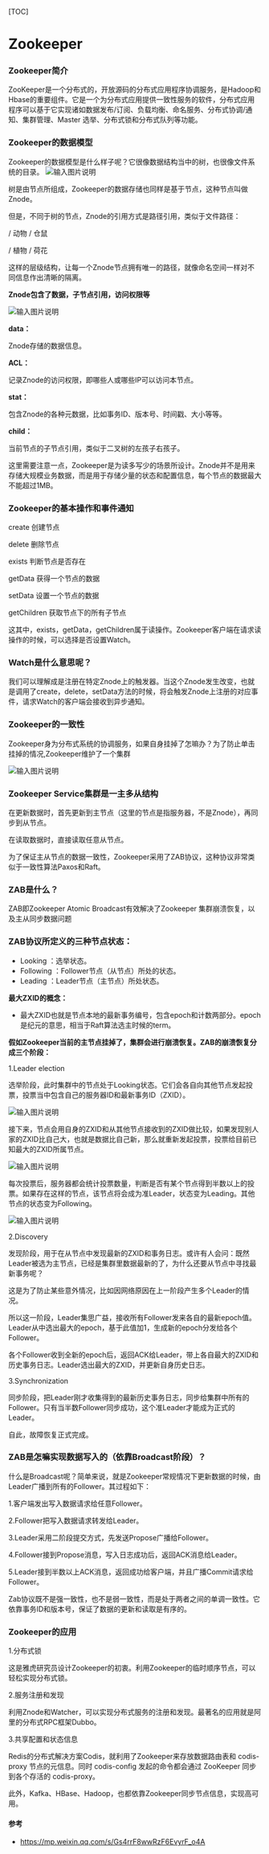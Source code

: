 [TOC]

# Zookeeper

### Zookeeper简介

ZooKeeper是一个分布式的，开放源码的分布式应用程序协调服务，是Hadoop和Hbase的重要组件。它是一个为分布式应用提供一致性服务的软件，分布式应用程序可以基于它实现诸如数据发布/订阅、负载均衡、命名服务、分布式协调/通知、集群管理、Master 选举、分布式锁和分布式队列等功能。

### Zookeeper的数据模型

Zookeeper的数据模型是什么样子呢？它很像数据结构当中的树，也很像文件系统的目录。
![输入图片说明](https://images.gitee.com/uploads/images/2018/1024/114319_5f71278e_1478371.png "屏幕截图.png")

树是由节点所组成，Zookeeper的数据存储也同样是基于节点，这种节点叫做Znode。

但是，不同于树的节点，Znode的引用方式是路径引用，类似于文件路径：

 / 动物 / 仓鼠

 / 植物 / 荷花

这样的层级结构，让每一个Znode节点拥有唯一的路径，就像命名空间一样对不同信息作出清晰的隔离。

 **Znode包含了数据，子节点引用，访问权限等** 

![输入图片说明](https://images.gitee.com/uploads/images/2018/1024/114453_e3e16dc6_1478371.png "屏幕截图.png")

 **data：** 

 Znode存储的数据信息。 

 **ACL：** 

记录Znode的访问权限，即哪些人或哪些IP可以访问本节点。

 **stat：** 

包含Znode的各种元数据，比如事务ID、版本号、时间戳、大小等等。

 **child：** 

当前节点的子节点引用，类似于二叉树的左孩子右孩子。

这里需要注意一点，Zookeeper是为读多写少的场景所设计。Znode并不是用来存储大规模业务数据，而是用于存储少量的状态和配置信息，每个节点的数据最大不能超过1MB。

### Zookeeper的基本操作和事件通知
create
创建节点

delete
删除节点

exists
判断节点是否存在

getData
获得一个节点的数据

setData
设置一个节点的数据

getChildren
获取节点下的所有子节点

这其中，exists，getData，getChildren属于读操作。Zookeeper客户端在请求读操作的时候，可以选择是否设置Watch。

### Watch是什么意思呢？
我们可以理解成是注册在特定Znode上的触发器。当这个Znode发生改变，也就是调用了create，delete，setData方法的时候，将会触发Znode上注册的对应事件，请求Watch的客户端会接收到异步通知。

### Zookeeper的一致性
Zookeeper身为分布式系统的协调服务，如果自身挂掉了怎嘛办？为了防止单击挂掉的情况,Zookeeper维护了一个集群

![输入图片说明](https://images.gitee.com/uploads/images/2018/1024/115212_10cf070a_1478371.png "屏幕截图.png")

### Zookeeper Service集群是一主多从结构


在更新数据时，首先更新到主节点（这里的节点是指服务器，不是Znode），再同步到从节点。

在读取数据时，直接读取任意从节点。

为了保证主从节点的数据一致性，Zookeeper采用了ZAB协议，这种协议非常类似于一致性算法Paxos和Raft。

### ZAB是什么？
ZAB即Zookeeper Atomic Broadcast有效解决了Zookeeper 集群崩溃恢复，以及主从同步数据问题

### ZAB协议所定义的三种节点状态：
- Looking ：选举状态。
- Following ：Follower节点（从节点）所处的状态。
- Leading ：Leader节点（主节点）所处状态。

 **最大ZXID的概念：** 
- 最大ZXID也就是节点本地的最新事务编号，包含epoch和计数两部分。epoch是纪元的意思，相当于Raft算法选主时候的term。

 **假如Zookeeper当前的主节点挂掉了，集群会进行崩溃恢复。ZAB的崩溃恢复分成三个阶段：** 

1.Leader election

选举阶段，此时集群中的节点处于Looking状态。它们会各自向其他节点发起投票，投票当中包含自己的服务器ID和最新事务ID（ZXID）。

![输入图片说明](https://images.gitee.com/uploads/images/2018/1024/122915_5504d7ec_1478371.png "屏幕截图.png")

接下来，节点会用自身的ZXID和从其他节点接收到的ZXID做比较，如果发现别人家的ZXID比自己大，也就是数据比自己新，那么就重新发起投票，投票给目前已知最大的ZXID所属节点。

![输入图片说明](https://images.gitee.com/uploads/images/2018/1024/123008_19858577_1478371.png "屏幕截图.png")

每次投票后，服务器都会统计投票数量，判断是否有某个节点得到半数以上的投票。如果存在这样的节点，该节点将会成为准Leader，状态变为Leading。其他节点的状态变为Following。

![输入图片说明](https://images.gitee.com/uploads/images/2018/1024/123038_6f4adc8d_1478371.png "屏幕截图.png")

2.Discovery

发现阶段，用于在从节点中发现最新的ZXID和事务日志。或许有人会问：既然Leader被选为主节点，已经是集群里数据最新的了，为什么还要从节点中寻找最新事务呢？

这是为了防止某些意外情况，比如因网络原因在上一阶段产生多个Leader的情况。

所以这一阶段，Leader集思广益，接收所有Follower发来各自的最新epoch值。Leader从中选出最大的epoch，基于此值加1，生成新的epoch分发给各个Follower。

各个Follower收到全新的epoch后，返回ACK给Leader，带上各自最大的ZXID和历史事务日志。Leader选出最大的ZXID，并更新自身历史日志。

3.Synchronization

同步阶段，把Leader刚才收集得到的最新历史事务日志，同步给集群中所有的Follower。只有当半数Follower同步成功，这个准Leader才能成为正式的Leader。

自此，故障恢复正式完成。

### ZAB是怎嘛实现数据写入的（依靠Broadcast阶段）？

什么是Broadcast呢？简单来说，就是Zookeeper常规情况下更新数据的时候，由Leader广播到所有的Follower。其过程如下：

1.客户端发出写入数据请求给任意Follower。

2.Follower把写入数据请求转发给Leader。

3.Leader采用二阶段提交方式，先发送Propose广播给Follower。

4.Follower接到Propose消息，写入日志成功后，返回ACK消息给Leader。

5.Leader接到半数以上ACK消息，返回成功给客户端，并且广播Commit请求给Follower。

Zab协议既不是强一致性，也不是弱一致性，而是处于两者之间的单调一致性。它依靠事务ID和版本号，保证了数据的更新和读取是有序的。

### Zookeeper的应用
1.分布式锁

这是雅虎研究员设计Zookeeper的初衷。利用Zookeeper的临时顺序节点，可以轻松实现分布式锁。


2.服务注册和发现

利用Znode和Watcher，可以实现分布式服务的注册和发现。最著名的应用就是阿里的分布式RPC框架Dubbo。

3.共享配置和状态信息

Redis的分布式解决方案Codis，就利用了Zookeeper来存放数据路由表和 codis-proxy 节点的元信息。同时 codis-config 发起的命令都会通过 ZooKeeper 同步到各个存活的 codis-proxy。

此外，Kafka、HBase、Hadoop，也都依靠Zookeeper同步节点信息，实现高可用。


#### 参考
- https://mp.weixin.qq.com/s/Gs4rrF8wwRzF6EvyrF_o4A